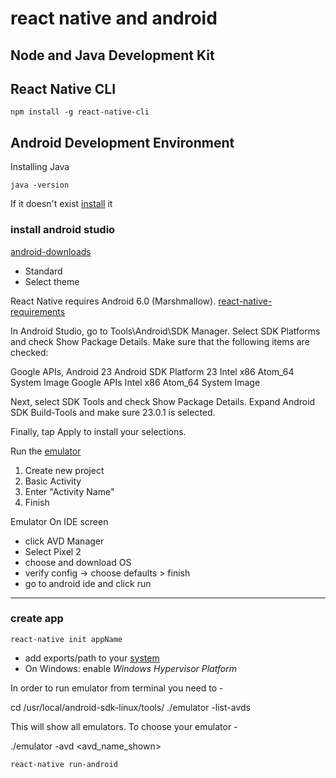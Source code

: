 # react native and android

## Node and Java Development Kit

## React Native CLI

```
npm install -g react-native-cli
```



## Android Development Environment

Installing Java

```
java -version
```
If it doesn't exist [install](https://www.java.com/en/download/help/download_options.xml#linux) it

### install android studio
[android-downloads](https://developer.android.com/studio/#downloads)
* Standard
* Select theme

React Native requires Android 6.0 (Marshmallow). 
[react-native-requirements](https://github.com/facebook/react-native#requirements)

In Android Studio, go to Tools\Android\SDK Manager. Select SDK Platforms and check Show Package Details. Make sure that the following items are checked:

Google APIs, Android 23
Android SDK Platform 23
Intel x86 Atom_64 System Image
Google APIs Intel x86 Atom_64 System Image


Next, select SDK Tools and check Show Package Details. Expand Android SDK Build-Tools and make sure 23.0.1 is selected.

Finally, tap Apply to install your selections.


Run the [emulator](https://www.raywenderlich.com/291-beginning-android-development-with-kotlin-part-one-installing-android-studio)

1. Create new project
2. Basic Activity
3. Enter "Activity Name"
4. Finish

Emulator
On IDE screen
* click AVD Manager
* Select Pixel 2
* choose and download OS
* verify config -> choose defaults > finish
* go to android ide and click run

---

### create app

```
react-native init appName
```

* add exports/path to your [system](https://www.dev2qa.com/how-to-set-android-sdk-path-in-windows-and-mac/)
* On Windows: enable _Windows Hypervisor Platform_
  

In order to run emulator from terminal you need to -

cd /usr/local/android-sdk-linux/tools/
./emulator -list-avds

This will show all emulators. To choose your emulator -

./emulator -avd <avd_name_shown>

```
react-native run-android
```


